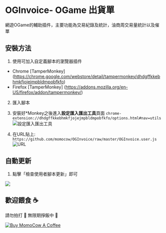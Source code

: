 # OGInvoice- OGame 出貨單
網遊OGame的輔助插件，主要功能為交易紀錄及統計，油商周交易量統計以及催單

## 安裝方法
1. 使用可加入自定義腳本的瀏覽器插件
  - Chrome [TamperMonkey] (https://chrome.google.com/webstore/detail/tampermonkey/dhdgffkkebhmkfjojejmpbldmpobfkfo)
  - Firefox [TamperMonkey] (https://addons.mozilla.org/en-US/firefox/addon/tampermonkey/)

2. 匯入腳本
  1. 安裝好\*Monkey之後進入**設定匯入匯出工具**頁面 `chrome-extension://dhdgffkkebhmkfjojejmpbldmpobfkfo/options.html#nav=utils`  
  ![設定匯入匯出工具](http://i.imgur.com/92ceugE.png)

  2. 在URL貼上: `https://github.com/momocow/OGInvoice/raw/master/OGInvoice.user.js`
  ![URL](http://i.imgur.com/rytQdEl.png)

## 自動更新
1. 點擊「檢查使用者腳本更新」即可

  <img src='http://imgur.com/FPGKocE.png'>

## 歡迎餵食 ☕
請勿拍打 🤜 無限期掙飯中 🍙

<a href="https://www.buymeacoffee.com/momocow" target="_blank"><img src="https://www.buymeacoffee.com/assets/img/custom_images/yellow_img.png" alt="Buy MomoCow A Coffee" style="height: auto !important;width: auto !important;" ></a>